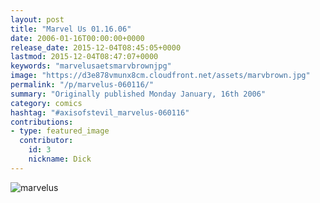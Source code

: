 ```yaml
---
layout: post
title: "Marvel Us 01.16.06"
date: 2006-01-16T00:00:00+0000
release_date: 2015-12-04T08:45:05+0000
lastmod: 2015-12-04T08:47:07+0000
keywords: "marvelusaetsmarvbrownjpg"
image: "https://d3e878vmunx8cm.cloudfront.net/assets/marvbrown.jpg"
permalink: "/p/marvelus-060116/"
summary: "Originally published Monday January, 16th 2006"
category: comics
hashtag: "#axisofstevil_marvelus-060116"
contributions:
- type: featured_image
  contributor:
    id: 3
    nickname: Dick
---
```


![marvelus](https://d3e878vmunx8cm.cloudfront.net/assets/marvbrown.jpg)

